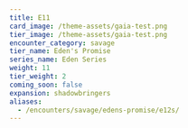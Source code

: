 ```yaml
---
title: E11
card_image: /theme-assets/gaia-test.png
tier_image: /theme-assets/gaia-test.png
encounter_category: savage
tier_name: Eden's Promise
series_name: Eden Series
weight: 11
tier_weight: 2
coming_soon: false
expansion: shadowbringers
aliases:
  - /encounters/savage/edens-promise/e12s/
---
```

